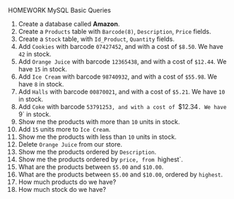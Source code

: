 HOMEWORK MySQL Basic Queries

1. Create a database called **Amazon**.
2. Create a `Products` table with `Barcode(8)`, `Description`, `Price` fields.
3. Create a `Stock` table, with `Id_Product`, `Quantity` fields.
4. Add `Cookies` with barcode `07427452`, and with a cost of `$8.50`. We have `42` in stock.
5. Add `Orange Juice` with barcode `12365438`, and with a cost of `$12.44`. We have `15` in stock.
6. Add `Ice Cream` with barcode `98740932`, and with a cost of `$55.98`. We have `8` in stock.
7. Add `Halls` with barcode `00870021`, and with a cost of `$5.21`. We have `10` in stock.
8. Add `Coke` with barcode `53791253, and with a cost of `$12.34`. We have `9` in stock.
9. Show me the products with more than `10` units in stock.
10. Add `15` units more to `Ice Cream`.
11. Show me the products with less than `10` units in stock.
12. Delete `Orange Juice` from our store.
13. Show me the products ordered by `Description`.
14. Show me the products ordered by `price, from `highest`.
15. What are the products between `$5.00` and `$10.00`.
16. What are the products between `$5.00` and `$10.00`, ordered by `highest`.
17. How much products do we have?
18. How much stock do we have?

